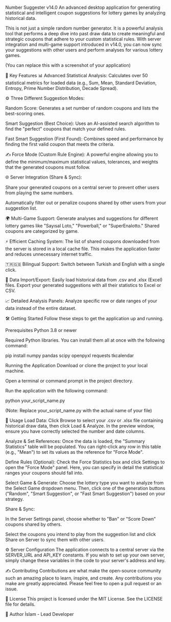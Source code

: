 Number Suggester v14.0
An advanced desktop application for generating statistical and intelligent coupon suggestions for lottery games by analyzing historical data.

This is not just a simple random number generator. It is a powerful analysis tool that performs a deep dive into past draw data to create meaningful and strategic coupons that adhere to your custom statistical rules. With server integration and multi-game support introduced in v14.0, you can now sync your suggestions with other users and perform analyses for various lottery games.

(You can replace this with a screenshot of your application)

🚀 Key Features
📊 Advanced Statistical Analysis: Calculates over 50 statistical metrics for loaded data (e.g., Sum, Mean, Standard Deviation, Entropy, Prime Number Distribution, Decade Spread).

⚙️ Three Different Suggestion Modes:

Random Score: Generates a set number of random coupons and lists the best-scoring ones.

Smart Suggestion (Best Choice): Uses an AI-assisted search algorithm to find the "perfect" coupons that match your defined rules.

Fast Smart Suggestion (First Found): Combines speed and performance by finding the first valid coupon that meets the criteria.

✍️ Force Mode (Custom Rule Engine): A powerful engine allowing you to define the minimum/maximum statistical values, tolerances, and weights that the generated coupons must follow.

🌐 Server Integration (Share & Sync):

Share your generated coupons on a central server to prevent other users from playing the same numbers.

Automatically filter out or penalize coupons shared by other users from your suggestion list.

🌍 Multi-Game Support: Generate analyses and suggestions for different lottery games like "Sayısal Loto," "Powerball," or "SuperEnalotto." Shared coupons are categorized by game.

⚡ Efficient Caching System: The list of shared coupons downloaded from the server is stored in a local cache file. This makes the application faster and reduces unnecessary internet traffic.

🇹🇷🇬🇧 Bilingual Support: Switch between Turkish and English with a single click.

📂 Data Import/Export: Easily load historical data from .csv and .xlsx (Excel) files. Export your generated suggestions with all their statistics to Excel or CSV.

📈 Detailed Analysis Panels: Analyze specific row or date ranges of your data instead of the entire dataset.

🛠️ Getting Started
Follow these steps to get the application up and running.

Prerequisites
Python 3.8 or newer

Required Python libraries. You can install them all at once with the following command:

pip install numpy pandas scipy openpyxl requests tkcalendar

Running the Application
Download or clone the project to your local machine.

Open a terminal or command prompt in the project directory.

Run the application with the following command:

python your_script_name.py

(Note: Replace your_script_name.py with the actual name of your file)

📖 Usage
Load Data: Click Browse to select your .csv or .xlsx file containing historical draw data, then click Load & Analyze. In the preview window, ensure you have correctly selected the number and date columns.

Analyze & Set References: Once the data is loaded, the "Summary Statistics" table will be populated. You can right-click any row in this table (e.g., "Mean") to set its values as the reference for "Force Mode".

Define Rules (Optional): Check the Force Statistics box and click Settings to open the "Force Mode" panel. Here, you can specify in detail the statistical ranges your coupons should fall into.

Select Game & Generate: Choose the lottery type you want to analyze from the Select Game dropdown menu. Then, click one of the generation buttons ("Random", "Smart Suggestion", or "Fast Smart Suggestion") based on your strategy.

Share & Sync:

In the Server Settings panel, choose whether to "Ban" or "Score Down" coupons shared by others.

Select the coupons you intend to play from the suggestion list and click Share on Server to sync them with other users.

⚙️ Server Configuration
The application connects to a central server via the SERVER_URL and API_KEY constants. If you wish to set up your own server, simply change these variables in the code to your server's address and key.

✍️ Contributing
Contributions are what make the open-source community such an amazing place to learn, inspire, and create. Any contributions you make are greatly appreciated. Please feel free to open a pull request or an issue.

📄 License
This project is licensed under the MIT License. See the LICENSE file for details.

👤 Author
İslam - Lead Developer
